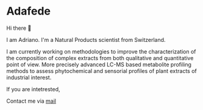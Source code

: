 # Adafede

Hi there 👋

I am Adriano. I'm a Natural Products scientist from Switzerland.

I am currently working on methodologies to improve the characterization of the composition of complex extracts from both qualitative and quantitative point of view. More precisely advanced LC-MS based metabolite profiling methods to assess phytochemical and sensorial profiles of plant extracts of industrial interest.

If you are intetrested,

Contact me via [mail](mailto:adriano.rutz@unige.ch)
